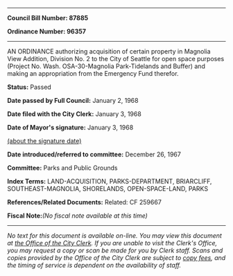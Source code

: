 

********

**Council Bill Number: 87885**
   
**Ordinance Number: 96357**
********

 AN ORDINANCE authorizing acquisition of certain property in Magnolia View Addition, Division No. 2 to the City of Seattle for open space purposes (Project No. Wash. OSA-30-Magnolia Park-Tidelands and Buffer) and making an appropriation from the Emergency Fund therefor.

**Status:** Passed
   
**Date passed by Full Council:** January 2, 1968
   
**Date filed with the City Clerk:** January 3, 1968
   
**Date of Mayor's signature:** January 3, 1968
   
[(about the signature date)](/~public/approvaldate.htm)
   
   
   
**Date introduced/referred to committee:** December 26, 1967
   
**Committee:** Parks and Public Grounds
   
   
**Index Terms:** LAND-ACQUISITION, PARKS-DEPARTMENT, BRIARCLIFF, SOUTHEAST-MAGNOLIA, SHORELANDS, OPEN-SPACE-LAND, PARKS

**References/Related Documents:** Related: CF 259667

**Fiscal Note:**_(No fiscal note available at this time)_
********

_No text for this document is available on-line. You may view this document at [the Office of the City Clerk](http://www.seattle.gov/leg/clerk/contactUs.htm). If you are unable to visit the Clerk's Office, you may request a copy or scan be made for you by Clerk staff. Scans and copies provided by the Office of the City Clerk are subject to [copy fees](http://clerk.seattle.gov/~public/clerkfees.htm), and the timing of service is dependent on the availability of staff._

